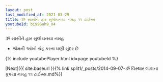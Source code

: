 ```yaml
---
layout: post
last_modified_at: 2021-03-29
title: ૐ સાસીને હાર સુલોચનયા નમહ ૧૧ ટાઈમ્સ
youtubeId: bi99Gah9_X4
---
```

 
 
 ૐ સાસીને હાર સુલોચનયા નમહ  
 
 -  જેમની આંખો ચંદ્ર કરતા ઘણી સુંદર છે 
 
  
 
  
 
 
 
 
 
 


{% include youtubePlayer.html id=page.youtubeId %}
 
[Next]({{ site.baseurl }}{% link  split1/_posts/2014-09-07-ૐ વિસ્થાર લાવાના કૂપયા નમહ ૧૧ ટાઈમ્સ.md%})
 
